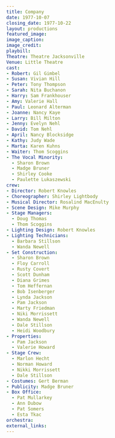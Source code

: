 ```yaml
---
title: Company
date: 1977-10-07
closing_date: 1977-10-22
layout: productions
featured_image:
image_caption:
image_credit:
playbill:
Theatre: Theatre Jacksonville
Venue: Little Theatre
cast:
- Robert: Gil Gimbel
- Susan: Vivian Hill
- Peter: Tony Thompson
- Sarah: Nita Buchanon
- Harry: Sam Frankhouser
- Amy: Valerie Hall
- Paul: Leonard Alterman
- Joanne: Nancy Kaye
- Larry: Bill Milton
- Jenny: Evelyn Nehl
- David: Tom Nehl
- April: Nancy Blocksidge
- Kathy: Judy Wade
- Marta: Karen Kuhns
- Waiter: Thom Scoggins
- The Vocal Minority:
  - Sharon Brown
  - Madge Bruner
  - Shirley Cooke
  - Paulette Lukaszewski
crew:
- Director: Robert Knowles
- Choreographer: Shirley Lightbody
- Musical Director: Rosalind MacEnulty
- Scene Design: Mike Murphy
- Stage Managers:
  - Doug Thomas
  - Thom Scoggins
- Lighting Design: Robert Knowles
- Lighting Technicians:
  - Barbara Stillson
  - Wanda Newell
- Set Construction:
  - Sharon Brown
  - Floy Carroll
  - Rusty Covert
  - Scott Dunham
  - Diana Grimes
  - Tom Heffernan
  - Bob Isenberger
  - Lynda Jackson
  - Pam Jackson
  - Marty Friedman
  - Niki Morrissett
  - Wanda Newell
  - Dale Stillson
  - Heidi Woodbury
- Properties:
  - Pam Jackson
  - Valerie Howard
- Stage Crew:
  - Marlon Hecht
  - Norman Howard
  - Nikki Morrissett
  - Dale Stillson
- Costumes: Gert Berman
- Publicity: Madge Bruner
- Box Office:
  - Pat Mullarkey
  - Ann Dubow
  - Pat Somers
  - Esta Tkac
orchestra:
external_links:
---
```


